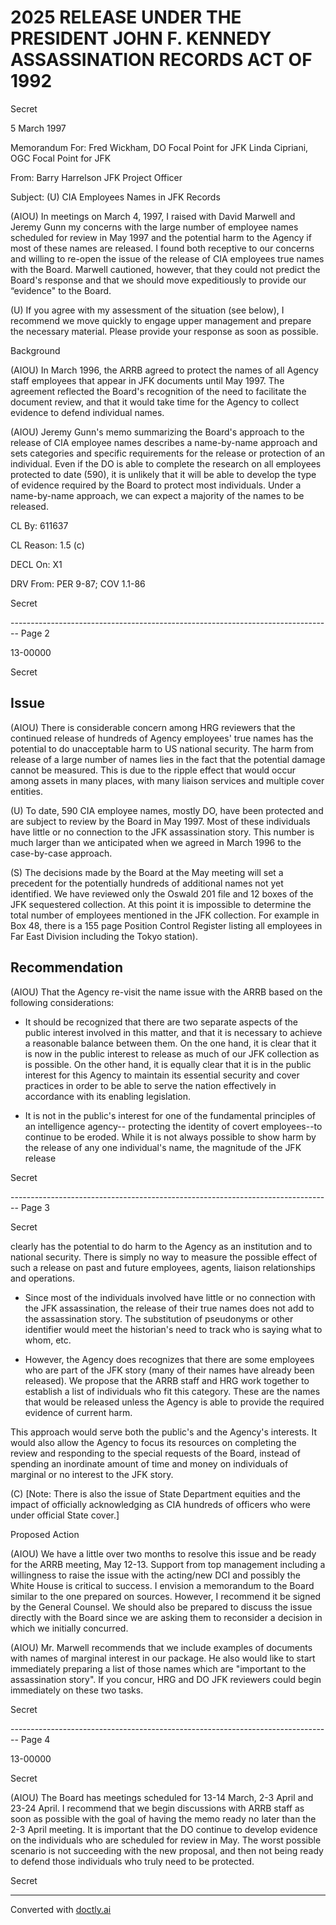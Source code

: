 # 2025 RELEASE UNDER THE PRESIDENT JOHN F. KENNEDY ASSASSINATION RECORDS ACT OF 1992

Secret

5 March 1997

Memorandum For: Fred Wickham, DO Focal Point for JFK
Linda Cipriani, OGC Focal Point for JFK

From: Barry Harrelson
JFK Project Officer

Subject: (U) CIA Employees Names in JFK Records

(AIOU) In meetings on March 4, 1997, I raised with David Marwell and Jeremy Gunn my concerns with the large number of employee names scheduled for review in May 1997 and the potential harm to the Agency if most of these names are released. I found both receptive to our concerns and willing to re-open the issue of the release of CIA employees true names with the Board. Marwell cautioned, however, that they could not predict the Board's response and that we should move expeditiously to provide our “evidence" to the Board.

(U) If you agree with my assessment of the situation (see below), I recommend we move quickly to engage upper management and prepare the necessary material. Please provide your response as soon as possible.

Background

(AIOU) In March 1996, the ARRB agreed to protect the names of all Agency staff employees that appear in JFK documents until May 1997. The agreement reflected the Board's recognition of the need to facilitate the document review, and that it would take time for the Agency to collect evidence to defend individual names.

(AIOU) Jeremy Gunn's memo summarizing the Board's approach to the release of CIA employee names describes a name-by-name approach and sets categories and specific requirements for the release or protection of an individual. Even if the DO is able to complete the research on all employees protected to date (590), it is unlikely that it will be able to develop the type of evidence required by the Board to protect most individuals. Under a name-by-name approach, we can expect a majority of the names to be released.

CL By: 611637

CL Reason: 1.5 (c)

DECL On: X1

DRV From: PER 9-87; COV 1.1-86

Secret


-------------------------------------------------------------------------------- Page 2

13-00000

Secret

## Issue

(AIOU) There is considerable concern among HRG
reviewers that the continued release of hundreds of Agency
employees' true names has the potential to do unacceptable
harm to US national security. The harm from release of a
large number of names lies in the fact that the potential
damage cannot be measured. This is due to the ripple effect
that would occur among assets in many places, with many
liaison services and multiple cover entities.

(U) To date, 590 CIA employee names, mostly DO, have
been protected and are subject to review by the Board in May
1997. Most of these individuals have little or no
connection to the JFK assassination story. This number is
much larger than we anticipated when we agreed in March 1996
to the case-by-case approach.

(S) The decisions made by the Board at the May meeting
will set a precedent for the potentially hundreds of
additional names not yet identified. We have reviewed only
the Oswald 201 file and 12 boxes of the JFK sequestered
collection. At this point it is impossible to determine the
total number of employees mentioned in the JFK collection.
For example in Box 48, there is a 155 page Position Control
Register listing all employees in Far East Division
including the Tokyo station).

## Recommendation

(AIOU) That the Agency re-visit the name issue with the
ARRB based on the following considerations:

*   It should be recognized that there are two separate
    aspects of the public interest involved in this matter,
    and that it is necessary to achieve a reasonable
    balance between them. On the one hand, it is clear
    that it is now in the public interest to release as
    much of our JFK collection as is possible. On the
    other hand, it is equally clear that it is in the
    public interest for this Agency to maintain its
    essential security and cover practices in order to be
    able to serve the nation effectively in accordance with
    its enabling legislation.

*   It is not in the public's interest for one of the
    fundamental principles of an intelligence agency--
    protecting the identity of covert employees--to
    continue to be eroded. While it is not always
    possible to show harm by the release of any one
    individual's name, the magnitude of the JFK release

Secret


-------------------------------------------------------------------------------- Page 3

Secret

clearly has the potential to do harm to the Agency as an institution and to national security. There is simply no way to measure the possible effect of such a release on past and future employees, agents, liaison relationships and operations.

*   Since most of the individuals involved have little or no connection with the JFK assassination, the release of their true names does not add to the assassination story. The substitution of pseudonyms or other identifier would meet the historian's need to track who is saying what to whom, etc.

*   However, the Agency does recognizes that there are some employees who are part of the JFK story (many of their names have already been released). We propose that the ARRB staff and HRG work together to establish a list of individuals who fit this category. These are the names that would be released unless the Agency is able to provide the required evidence of current harm.

This approach would serve both the public's and the Agency's interests. It would also allow the Agency to focus its resources on completing the review and responding to the special requests of the Board, instead of spending an inordinate amount of time and money on individuals of marginal or no interest to the JFK story.

(C) [Note: There is also the issue of State Department equities and the impact of officially acknowledging as CIA hundreds of officers who were under official State cover.]

Proposed Action

(AIOU) We have a little over two months to resolve this issue and be ready for the ARRB meeting, May 12-13. Support from top management including a willingness to raise the issue with the acting/new DCI and possibly the White House is critical to success. I envision a memorandum to the Board similar to the one prepared on sources. However, I recommend it be signed by the General Counsel. We should also be prepared to discuss the issue directly with the Board since we are asking them to reconsider a decision in which we initially concurred.

(AIOU) Mr. Marwell recommends that we include examples of documents with names of marginal interest in our package. He also would like to start immediately preparing a list of those names which are "important to the assassination story". If you concur, HRG and DO JFK reviewers could begin immediately on these two tasks.

Secret


-------------------------------------------------------------------------------- Page 4

13-00000

Secret

(AIOU) The Board has meetings scheduled for 13-14 March, 2-3 April and 23-24 April. I recommend that we begin discussions with ARRB staff as soon as possible with the goal of having the memo ready no later than the 2-3 April meeting. It is important that the DO continue to develop evidence on the individuals who are scheduled for review in May. The worst possible scenario is not succeeding with the new proposal, and then not being ready to defend those individuals who truly need to be protected.

Secret


---
Converted with [doctly.ai](https://doctly.ai)